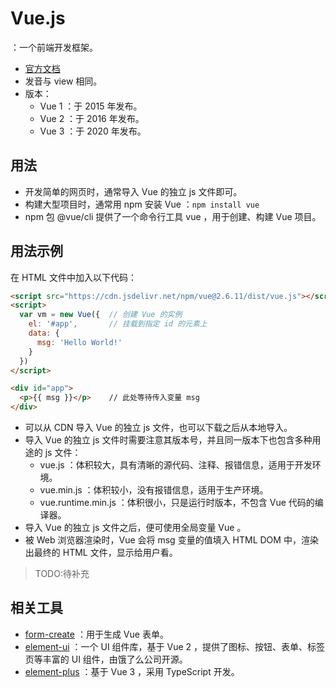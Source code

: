 # Vue.js

：一个前端开发框架。
- [官方文档](https://vuejs.org/v2/guide/index.html)
- 发音与 view 相同。
- 版本：
  - Vue 1 ：于 2015 年发布。
  - Vue 2 ：于 2016 年发布。
  - Vue 3 ：于 2020 年发布。

## 用法

- 开发简单的网页时，通常导入 Vue 的独立 js 文件即可。
- 构建大型项目时，通常用 npm 安装 Vue ：`npm install vue`
- npm 包 @vue/cli 提供了一个命令行工具 vue ，用于创建、构建 Vue 项目。

## 用法示例

在 HTML 文件中加入以下代码：
```html
<script src="https://cdn.jsdelivr.net/npm/vue@2.6.11/dist/vue.js"></script>
<script>
  var vm = new Vue({  // 创建 Vue 的实例
    el: '#app',       // 挂载到指定 id 的元素上
    data: {
      msg: 'Hello World!'
    }
  })
</script>

<div id="app">
  <p>{{ msg }}</p>    // 此处等待传入变量 msg
</div>
```
- 可以从 CDN 导入 Vue 的独立 js 文件，也可以下载之后从本地导入。
- 导入 Vue 的独立 js 文件时需要注意其版本号，并且同一版本下也包含多种用途的 js 文件：
  - vue.js ：体积较大，具有清晰的源代码、注释、报错信息，适用于开发环境。
  - vue.min.js ：体积较小，没有报错信息，适用于生产环境。
  - vue.runtime.min.js ：体积很小，只是运行时版本，不包含 Vue 代码的编译器。
- 导入 Vue 的独立 js 文件之后，便可使用全局变量 Vue 。
- 被 Web 浏览器渲染时，Vue 会将 msg 变量的值填入 HTML DOM 中，渲染出最终的 HTML 文件，显示给用户看。


> TODO:待补充


## 相关工具

- [form-create](http://www.form-create.com/v2/guide/) ：用于生成 Vue 表单。
- [element-ui](https://element.eleme.cn/) ：一个 UI 组件库，基于 Vue 2 ，提供了图标、按钮、表单、标签页等丰富的 UI 组件，由饿了么公司开源。
- [element-plus](element-plus) ：基于 Vue 3 ，采用 TypeScript 开发。

